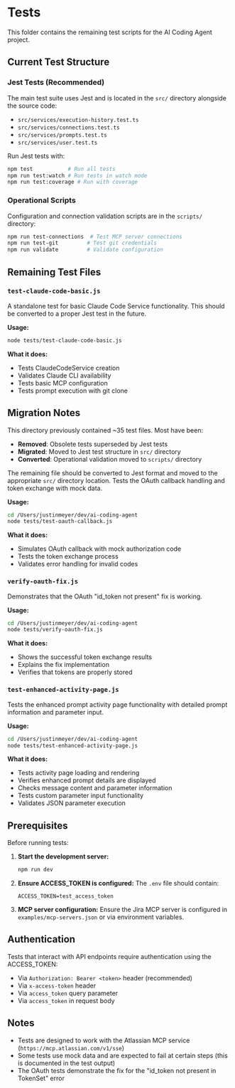 # Tests

This folder contains the remaining test scripts for the AI Coding Agent project.

## Current Test Structure

### Jest Tests (Recommended)
The main test suite uses Jest and is located in the `src/` directory alongside the source code:
- `src/services/execution-history.test.ts`
- `src/services/connections.test.ts` 
- `src/services/prompts.test.ts`
- `src/services/user.test.ts`

Run Jest tests with:
```bash
npm test           # Run all tests
npm run test:watch # Run tests in watch mode
npm run test:coverage # Run with coverage
```

### Operational Scripts
Configuration and connection validation scripts are in the `scripts/` directory:
```bash
npm run test-connections  # Test MCP server connections
npm run test-git         # Test git credentials
npm run validate         # Validate configuration
```

## Remaining Test Files

### `test-claude-code-basic.js`
A standalone test for basic Claude Code Service functionality. This should be converted to a proper Jest test in the future.

**Usage:**
```bash
node tests/test-claude-code-basic.js
```

**What it does:**
- Tests ClaudeCodeService creation
- Validates Claude CLI availability
- Tests basic MCP configuration
- Tests prompt execution with git clone

## Migration Notes

This directory previously contained ~35 test files. Most have been:
- **Removed**: Obsolete tests superseded by Jest tests
- **Migrated**: Moved to Jest test structure in `src/` directory
- **Converted**: Operational validation moved to `scripts/` directory

The remaining file should be converted to Jest format and moved to the appropriate `src/` directory location.
Tests the OAuth callback handling and token exchange with mock data.

**Usage:**
```bash
cd /Users/justinmeyer/dev/ai-coding-agent
node tests/test-oauth-callback.js
```

**What it does:**
- Simulates OAuth callback with mock authorization code
- Tests the token exchange process
- Validates error handling for invalid codes

### `verify-oauth-fix.js`
Demonstrates that the OAuth "id_token not present" fix is working.

**Usage:**
```bash
cd /Users/justinmeyer/dev/ai-coding-agent
node tests/verify-oauth-fix.js
```

**What it does:**
- Shows the successful token exchange results
- Explains the fix implementation
- Verifies that tokens are properly stored

### `test-enhanced-activity-page.js`
Tests the enhanced prompt activity page functionality with detailed prompt information and parameter input.

**Usage:**
```bash
cd /Users/justinmeyer/dev/ai-coding-agent
node tests/test-enhanced-activity-page.js
```

**What it does:**
- Tests activity page loading and rendering
- Verifies enhanced prompt details are displayed
- Checks message content and parameter information
- Tests custom parameter input functionality
- Validates JSON parameter execution

## Prerequisites

Before running tests:

1. **Start the development server:**
   ```bash
   npm run dev
   ```

2. **Ensure ACCESS_TOKEN is configured:**
   The `.env` file should contain:
   ```
   ACCESS_TOKEN=test_access_token
   ```

3. **MCP server configuration:**
   Ensure the Jira MCP server is configured in `examples/mcp-servers.json` or via environment variables.

## Authentication

Tests that interact with API endpoints require authentication using the ACCESS_TOKEN:
- Via `Authorization: Bearer <token>` header (recommended)
- Via `x-access-token` header
- Via `access_token` query parameter
- Via `access_token` in request body

## Notes

- Tests are designed to work with the Atlassian MCP service (`https://mcp.atlassian.com/v1/sse`)
- Some tests use mock data and are expected to fail at certain steps (this is documented in the test output)
- The OAuth tests demonstrate the fix for the "id_token not present in TokenSet" error
